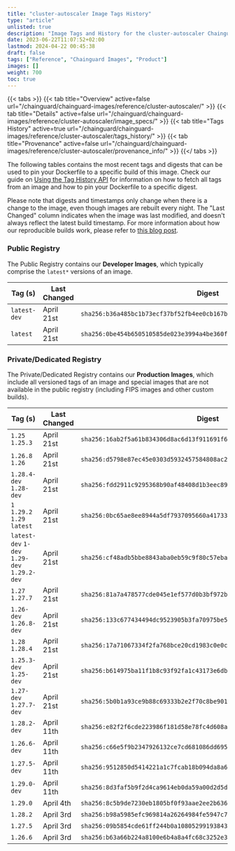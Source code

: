 ```yaml
---
title: "cluster-autoscaler Image Tags History"
type: "article"
unlisted: true
description: "Image Tags and History for the cluster-autoscaler Chainguard Image"
date: 2023-06-22T11:07:52+02:00
lastmod: 2024-04-22 00:45:38
draft: false
tags: ["Reference", "Chainguard Images", "Product"]
images: []
weight: 700
toc: true
---
```


{{< tabs >}}
{{< tab title="Overview" active=false url="/chainguard/chainguard-images/reference/cluster-autoscaler/" >}}
{{< tab title="Details" active=false url="/chainguard/chainguard-images/reference/cluster-autoscaler/image_specs/" >}}
{{< tab title="Tags History" active=true url="/chainguard/chainguard-images/reference/cluster-autoscaler/tags_history/" >}}
{{< tab title="Provenance" active=false url="/chainguard/chainguard-images/reference/cluster-autoscaler/provenance_info/" >}}
{{</ tabs >}}

The following tables contains the most recent tags and digests that can be used to pin your Dockerfile to a specific build of this image. Check our guide on [Using the Tag History API](/chainguard/chainguard-images/using-the-tag-history-api/) for information on how to fetch all tags from an image and how to pin your Dockerfile to a specific digest.

Please note that digests and timestamps only change when there is a change to the image, even though images are rebuilt every night. The "Last Changed" column indicates when the image was last modified, and doesn't always reflect the latest build timestamp. For more information about how our reproducible builds work, please refer to [this blog post](https://www.chainguard.dev/unchained/reproducing-chainguards-reproducible-image-builds).

### Public Registry
The Public Registry contains our **Developer Images**, which typically comprise the `latest*` versions of an image.

| Tag (s)       | Last Changed | Digest                                                                    |
|---------------|--------------|---------------------------------------------------------------------------|
|  `latest-dev` | April 21st   | `sha256:b36a485bc1b73ecf37bf52fb4ee0cb167b4c6675c6aa2de0ce83ef919a9d504c` |
|  `latest`     | April 21st   | `sha256:0be454b650510585de023e3994a4be360ff38eb689226c6c325e4a063e7866a7` |


### Private/Dedicated Registry
The Private/Dedicated Registry contains our **Production Images**, which include all versioned tags of an image and special images that are not available in the public registry (including FIPS images and other custom builds).

| Tag (s)                                       | Last Changed | Digest                                                                    |
|-----------------------------------------------|--------------|---------------------------------------------------------------------------|
|  `1.25` `1.25.3`                              | April 21st   | `sha256:16ab2f5a61b834306d8ac6d13f911691f6ad69e3b6cef26b64d08eb12415e71d` |
|  `1.26.8` `1.26`                              | April 21st   | `sha256:d5798e87ec45e0303d5932457584808ac2f255cd332e046b21a1a4670511b610` |
|  `1.28.4-dev` `1.28-dev`                      | April 21st   | `sha256:fdd2911c9295368b90af48408d1b3eec898cbe7a17a8c856d1ff65b21446cb3c` |
|  `1` `1.29.2` `1.29` `latest`                 | April 21st   | `sha256:0bc65ae8ee8944a5df7937095660a41733d70f89c1072b1aa308e6559713acbf` |
|  `latest-dev` `1-dev` `1.29-dev` `1.29.2-dev` | April 21st   | `sha256:cf48adb5bbe8843aba0eb59c9f80c57eba3f97b2b39d61824b958fd65f7852e0` |
|  `1.27` `1.27.7`                              | April 21st   | `sha256:81a7a478577cde045e1ef577d0b3bf972b91e810ba20fdbaf2b9346665a5df09` |
|  `1.26-dev` `1.26.8-dev`                      | April 21st   | `sha256:133c677434494dc9523905b3fa70975be5377462145848cea8d5f211c0c70298` |
|  `1.28` `1.28.4`                              | April 21st   | `sha256:17a71067334f2fa768bce20cd1983c0e0c580bd160ac2781c2d759346cf72220` |
|  `1.25.3-dev` `1.25-dev`                      | April 21st   | `sha256:b614975ba11f1b8c93f92fa1c43173e6db30d7224f87bfbdfe8cb1c01db2d604` |
|  `1.27-dev` `1.27.7-dev`                      | April 21st   | `sha256:5b0b1a93ce9b88c69333b2e2f70c8be9019fbce1cad4ab30f09610f4a3718653` |
|  `1.28.2-dev`                                 | April 11th   | `sha256:e82f2f6cde223986f181d58e78fc4d608aaba7b3f253eeea452c342c1fb14e53` |
|  `1.26.6-dev`                                 | April 11th   | `sha256:c66e5f9b2347926132ce7cd681086dd6957e68e99cbcc7fe8bf71de215a4bfda` |
|  `1.27.5-dev`                                 | April 11th   | `sha256:9512850d5414221a1c7fcab18b094da8a62bc9256df483bf60000e8ed82404e7` |
|  `1.29.0-dev`                                 | April 11th   | `sha256:8d3faf5b9f2d4ca9614eb0da59a00d2d5dac7f1fbb5e89b8edd534fb4661b7b1` |
|  `1.29.0`                                     | April 4th    | `sha256:8c5b9de7230eb1805bf0f93aae2ee2b636f7ef9c6b7c79ebcb157341c35d3814` |
|  `1.28.2`                                     | April 3rd    | `sha256:b98a5985efc969814a26264984fe5947c76fd60744398cdee4ca1afa7984fa11` |
|  `1.27.5`                                     | April 3rd    | `sha256:09b5854cde61ff244b0a108052991938431d0058c3ef99e399d76c504f15b35d` |
|  `1.26.6`                                     | April 3rd    | `sha256:b63a66b224a8100e6b4a8a4fc68c3252e3a89f475f650f7c2b9850d6e60673a0` |

